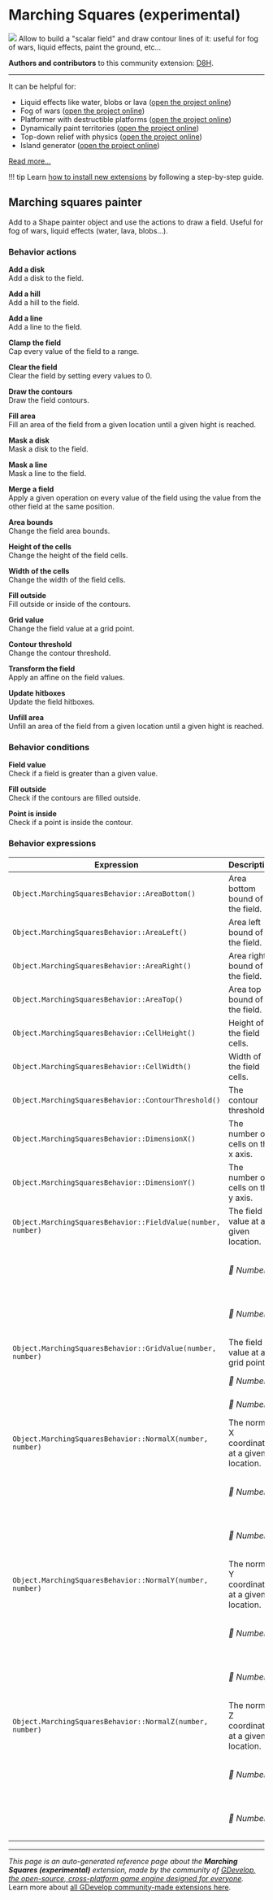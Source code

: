 # Marching Squares (experimental)

<img src="https://resources.gdevelop-app.com/assets/Icons/peanut-outline.svg" class="extension-icon"></img>
Allow to build a "scalar field" and draw contour lines of it: useful for fog of wars, liquid effects, paint the ground, etc...

**Authors and contributors** to this community extension: [D8H](https://gd.games/D8H).

---

It can be helpful for:

  * Liquid effects like water, blobs or lava ([open the project online](https://editor.gdevelop.io/?project=example://marching-squares-liquids))
  * Fog of wars ([open the project online](https://editor.gdevelop.io/?project=example://marching-squares-fog-of-war))
  * Platformer with destructible platforms ([open the project online](https://editor.gdevelop.io/?project=example://marching-squares-platforms-painter))
  * Dynamically paint territories ([open the project online](https://editor.gdevelop.io/?project=example://marching-squares-qix))
  * Top-down relief with physics ([open the project online](https://editor.gdevelop.io/?project=example://marching-squares-terraforming))
  * Island generator ([open the project online](https://editor.gdevelop.io/?project=example://marching-squares-island-generator))

[Read more...](https://wiki.gdevelop.io/gdevelop5/extensions/marching-squares/details)

!!! tip
    Learn [how to install new extensions](/gdevelop5/extensions/search) by following a step-by-step guide.



## Marching squares painter 

Add to a Shape painter object and use the actions to draw a field. Useful for fog of wars, liquid effects (water, lava, blobs...). 

### Behavior actions

**Add a disk**  
Add a disk to the field.

**Add a hill**  
Add a hill to the field.

**Add a line**  
Add a line to the field.

**Clamp the field**  
Cap every value of the field to a range.

**Clear the field**  
Clear the field by setting every values to 0.

**Draw the contours**  
Draw the field contours.

**Fill area**  
Fill an area of the field from a given location until a given hight is reached.

**Mask a disk**  
Mask a disk to the field.

**Mask a line**  
Mask a line to the field.

**Merge a field**  
Apply a given operation on every value of the field using the value from the other field at the same position.

**Area bounds**  
Change the field area bounds.

**Height of the cells**  
Change the height of the field cells.

**Width of the cells**  
Change the width of the field cells.

**Fill outside**  
Fill outside or inside of the contours.

**Grid value**  
Change the field value at a grid point.

**Contour threshold**  
Change the contour threshold.

**Transform the field**  
Apply an affine on the field values.

**Update hitboxes**  
Update the field hitboxes.

**Unfill area**  
Unfill an area of the field from a given location until a given hight is reached.

### Behavior conditions

**Field value**  
Check if a field is greater than a given value.

**Fill outside**  
Check if the contours are filled outside.

**Point is inside**  
Check if a point is inside the contour.

### Behavior expressions

| Expression | Description |  |
|-----|-----|-----|
| `Object.MarchingSquaresBehavior::AreaBottom()` | Area bottom bound of the field. ||
| `Object.MarchingSquaresBehavior::AreaLeft()` | Area left bound of the field. ||
| `Object.MarchingSquaresBehavior::AreaRight()` | Area right bound of the field. ||
| `Object.MarchingSquaresBehavior::AreaTop()` | Area top bound of the field. ||
| `Object.MarchingSquaresBehavior::CellHeight()` | Height of the field cells. ||
| `Object.MarchingSquaresBehavior::CellWidth()` | Width of the field cells. ||
| `Object.MarchingSquaresBehavior::ContourThreshold()` | The contour threshold. ||
| `Object.MarchingSquaresBehavior::DimensionX()` | The number of cells on the x axis. ||
| `Object.MarchingSquaresBehavior::DimensionY()` | The number of cells on the y axis. ||
| `Object.MarchingSquaresBehavior::FieldValue(number, number)` | The field value at a given location. ||
| | _🔢 Number_ | X position of the point |
| | _🔢 Number_ | Y position of the point |
| `Object.MarchingSquaresBehavior::GridValue(number, number)` | The field value at a grid point. ||
| | _🔢 Number_ | X grid index |
| | _🔢 Number_ | Y grid index |
| `Object.MarchingSquaresBehavior::NormalX(number, number)` | The normal X coordinate at a given location. ||
| | _🔢 Number_ | X position of the point |
| | _🔢 Number_ | Y position of the point |
| `Object.MarchingSquaresBehavior::NormalY(number, number)` | The normal Y coordinate at a given location. ||
| | _🔢 Number_ | X position of the point |
| | _🔢 Number_ | Y position of the point |
| `Object.MarchingSquaresBehavior::NormalZ(number, number)` | The normal Z coordinate at a given location. ||
| | _🔢 Number_ | X position of the point |
| | _🔢 Number_ | Y position of the point |

---

*This page is an auto-generated reference page about the **Marching Squares (experimental)** extension, made by the community of [GDevelop, the open-source, cross-platform game engine designed for everyone](https://gdevelop.io/).* Learn more about [all GDevelop community-made extensions here](/gdevelop5/extensions).